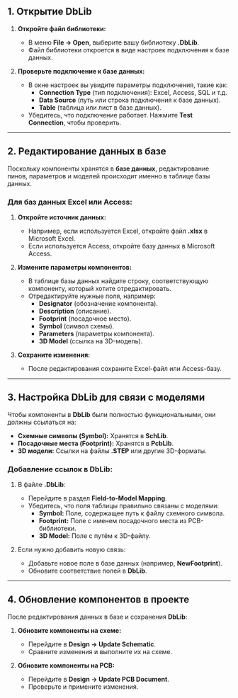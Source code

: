 
## **1. Открытие DbLib**

1. **Откройте файл библиотеки:**
    
    - В меню **File → Open**, выберите вашу библиотеку **.DbLib**.
    - Файл библиотеки откроется в виде настроек подключения к базе данных.
2. **Проверьте подключение к базе данных:**
    
    - В окне настроек вы увидите параметры подключения, такие как:
        - **Connection Type** (тип подключения): Excel, Access, SQL и т.д.
        - **Data Source** (путь или строка подключения к базе данных).
        - **Table** (таблица или лист в базе данных).
    - Убедитесь, что подключение работает. Нажмите **Test Connection**, чтобы проверить.

---

## **2. Редактирование данных в базе**

Поскольку компоненты хранятся в **базе данных**, редактирование пинов, параметров и моделей происходит именно в таблице базы данных.

### **Для баз данных Excel или Access:**

1. **Откройте источник данных:**
    
    - Например, если используется Excel, откройте файл **.xlsx** в Microsoft Excel.
    - Если используется Access, откройте базу данных в Microsoft Access.
2. **Измените параметры компонентов:**
    
    - В таблице базы данных найдите строку, соответствующую компоненту, который хотите отредактировать.
    - Отредактируйте нужные поля, например:
        - **Designator** (обозначение компонента).
        - **Description** (описание).
        - **Footprint** (посадочное место).
        - **Symbol** (символ схемы).
        - **Parameters** (параметры компонента).
        - **3D Model** (ссылка на 3D-модель).
3. **Сохраните изменения:**
    
    - После редактирования сохраните Excel-файл или Access-базу.

---

## **3. Настройка DbLib для связи с моделями**

Чтобы компоненты в **DbLib** были полностью функциональными, они должны ссылаться на:

- **Схемные символы (Symbol):** Хранятся в **SchLib**.
- **Посадочные места (Footprint):** Хранятся в **PcbLib**.
- **3D модели:** Ссылки на файлы **.STEP** или другие 3D-форматы.

### **Добавление ссылок в DbLib:**

1. В файле **.DbLib**:
    
    - Перейдите в раздел **Field-to-Model Mapping**.
    - Убедитесь, что поля таблицы правильно связаны с моделями:
        - **Symbol:** Поле, содержащее путь к файлу схемного символа.
        - **Footprint:** Поле с именем посадочного места из PCB-библиотеки.
        - **3D Model:** Поле с путём к 3D-файлу.
2. Если нужно добавить новую связь:
    
    - Добавьте новое поле в базе данных (например, **NewFootprint**).
    - Обновите соответствие полей в **DbLib**.

---

## **4. Обновление компонентов в проекте**

После редактирования данных в базе и сохранения **DbLib**:

1. **Обновите компоненты на схеме:**
    
    - Перейдите в **Design → Update Schematic**.
    - Сравните изменения и выполните их на схеме.
2. **Обновите компоненты на PCB:**
    
    - Перейдите в **Design → Update PCB Document**.
    - Проверьте и примените изменения.